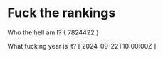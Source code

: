 # Fuck the rankings

Who the hell am I?
{ 7824422 }

What fucking year is it?
[ 2024-09-22T10:00:00Z ]
